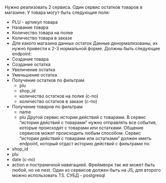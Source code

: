 Нужно реализовать 2 сервиса. Один сервис остатков товаров в магазине. У товара могут быть следующие поля:
- PLU - артикул товара
- Название товара
- Количество товара на полке
- Количество товара в заказе
- Для какого магазина данных остаток
Данные денормализованы, их нужно привести к 2-3 нормальной форме.
Должны быть следующие endpoint:
- Создание товара
- Создание остатка
- Увеличение остатка
- Уменьшение остатка
- Получение остатков по фильтрам
    - plu
    - shop_id
    - количество остатков на полке (с-по)
    - количество остатков в заказе (с-по)
- Получение товаров по фильтрам
    - name
    - plu
Другой сервис истории действий с товарами. 
В сервис “истории действий с товарами” нужно отправлять все события, которые происходят с товарами или остатками. Общение сервисов может происходить любым способом. Сервис “истории действий с товарами или остатками” должен иметь endpoint, который отдаст историю действий с фильтрами по:
- shop_id
- plu
- date (с-по)
- action
и постраничной навигацией. Фреймворк так же может быть любой, но не nest. Один из сервисов должен быть на JS, для второго можно использовать TS. СУБД - postgresql
